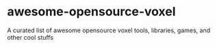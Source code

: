 # awesome-opensource-voxel
A curated list of awesome opensource voxel tools, libraries, games, and other cool stuffs
